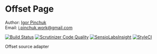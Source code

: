 # Offset Page

Author: [Igor Pinchuk](https://github.com/somework "Github")  
Email: i.pinchuk.work@gmail.com

[![Build Status](https://travis-ci.org/somework/offset-page.svg?branch=master)](https://travis-ci.org/somework/offset-page)
[![Scrutinizer Code Quality](https://scrutinizer-ci.com/g/somework/offset-page/badges/quality-score.png?b=master)](https://scrutinizer-ci.com/g/somework/offset-page/?branch=master)
[![SensioLabsInsight](https://insight.sensiolabs.com/projects/93d16ed7-ad8a-4e40-8987-bdcd3487ac3f/mini.png)](https://insight.sensiolabs.com/projects/93d16ed7-ad8a-4e40-8987-bdcd3487ac3f)
[![StyleCI](https://styleci.io/repos/93336048/shield?branch=master)](https://styleci.io/repos/93336048)

Offset source adapter
